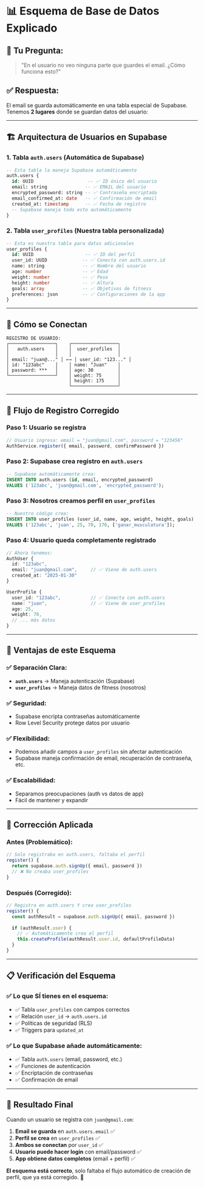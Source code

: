 # 📊 Esquema de Base de Datos Explicado

## 🤔 **Tu Pregunta:**
> "En el usuario no veo ninguna parte que guardes el email. ¿Cómo funciona esto?"

## ✅ **Respuesta:**
El email se guarda automáticamente en una tabla especial de Supabase. Tenemos **2 lugares** donde se guardan datos del usuario:

---

## 🏗️ **Arquitectura de Usuarios en Supabase**

### **1. Tabla `auth.users` (Automática de Supabase)**
```sql
-- Esta tabla la maneja Supabase automáticamente
auth.users {
  id: UUID                    -- ✅ ID único del usuario
  email: string              -- ✅ EMAIL del usuario
  encrypted_password: string -- ✅ Contraseña encriptada
  email_confirmed_at: date   -- ✅ Confirmación de email
  created_at: timestamp      -- ✅ Fecha de registro
  -- Supabase maneja todo esto automáticamente
}
```

### **2. Tabla `user_profiles` (Nuestra tabla personalizada)**
```sql
-- Esta es nuestra tabla para datos adicionales
user_profiles {
  id: UUID                   -- ✅ ID del perfil
  user_id: UUID             -- ✅ Conecta con auth.users.id
  name: string              -- ✅ Nombre del usuario
  age: number               -- ✅ Edad
  weight: number            -- ✅ Peso
  height: number            -- ✅ Altura
  goals: array              -- ✅ Objetivos de fitness
  preferences: json         -- ✅ Configuraciones de la app
}
```

---

## 🔗 **Cómo se Conectan**

```
REGISTRO DE USUARIO:
┌─────────────────┐    ┌─────────────────┐
│   auth.users    │    │  user_profiles  │
│                 │    │                 │
│ email: "juan@..." │ ←→ │ user_id: "123..." │
│ id: "123abc"    │    │ name: "Juan"    │
│ password: ***   │    │ age: 30         │
└─────────────────┘    │ weight: 75      │
                       │ height: 175     │
                       └─────────────────┘
```

---

## 🔄 **Flujo de Registro Corregido**

### **Paso 1: Usuario se registra**
```typescript
// Usuario ingresa: email = "juan@gmail.com", password = "123456"
AuthService.register({ email, password, confirmPassword })
```

### **Paso 2: Supabase crea registro en `auth.users`**
```sql
-- Supabase automáticamente crea:
INSERT INTO auth.users (id, email, encrypted_password) 
VALUES ('123abc', 'juan@gmail.com', 'encrypted_password');
```

### **Paso 3: Nosotros creamos perfil en `user_profiles`**
```sql
-- Nuestro código crea:
INSERT INTO user_profiles (user_id, name, age, weight, height, goals) 
VALUES ('123abc', 'juan', 25, 70, 170, ['ganar_musculatura']);
```

### **Paso 4: Usuario queda completamente registrado**
```typescript
// Ahora tenemos:
AuthUser {
  id: "123abc",
  email: "juan@gmail.com",     // ✅ Viene de auth.users
  created_at: "2025-01-30"
}

UserProfile {
  user_id: "123abc",           // ✅ Conecta con auth.users
  name: "juan",                // ✅ Viene de user_profiles
  age: 25,
  weight: 70,
  // ... más datos
}
```

---

## 🎯 **Ventajas de este Esquema**

### **✅ Separación Clara:**
- **`auth.users`** → Maneja autenticación (Supabase)
- **`user_profiles`** → Maneja datos de fitness (nosotros)

### **✅ Seguridad:**
- Supabase encripta contraseñas automáticamente
- Row Level Security protege datos por usuario

### **✅ Flexibilidad:**
- Podemos añadir campos a `user_profiles` sin afectar autenticación
- Supabase maneja confirmación de email, recuperación de contraseña, etc.

### **✅ Escalabilidad:**
- Separamos preocupaciones (auth vs datos de app)
- Fácil de mantener y expandir

---

## 🔧 **Corrección Aplicada**

### **Antes (Problemático):**
```typescript
// Solo registraba en auth.users, faltaba el perfil
register() {
  return supabase.auth.signUp({ email, password })
  // ❌ No creaba user_profiles
}
```

### **Después (Corregido):**
```typescript
// Registra en auth.users Y crea user_profiles
register() {
  const authResult = supabase.auth.signUp({ email, password })
  
  if (authResult.user) {
    // ✅ Automáticamente crea el perfil
    this.createProfile(authResult.user.id, defaultProfileData)
  }
}
```

---

## 📋 **Verificación del Esquema**

### **✅ Lo que SÍ tienes en el esquema:**
- ✅ Tabla `user_profiles` con campos correctos
- ✅ Relación `user_id` → `auth.users.id`
- ✅ Políticas de seguridad (RLS)
- ✅ Triggers para `updated_at`

### **✅ Lo que Supabase añade automáticamente:**
- ✅ Tabla `auth.users` (email, password, etc.)
- ✅ Funciones de autenticación
- ✅ Encriptación de contraseñas
- ✅ Confirmación de email

---

## 🎉 **Resultado Final**

Cuando un usuario se registra con `juan@gmail.com`:

1. **Email se guarda** en `auth.users.email` ✅
2. **Perfil se crea** en `user_profiles` ✅  
3. **Ambos se conectan** por `user_id` ✅
4. **Usuario puede hacer login** con email/password ✅
5. **App obtiene datos completos** (email + perfil) ✅

**El esquema está correcto**, solo faltaba el flujo automático de creación de perfil, que ya está corregido. 🚀